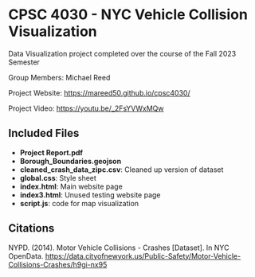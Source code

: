 # CPSC 4030 - NYC Vehicle Collision Visualization
Data Visualization project completed over the course of the Fall 2023 Semester

Group Members: Michael Reed

Project Website:
https://mareed50.github.io/cpsc4030/

Project Video:
https://youtu.be/_2FsYVWxMQw

## Included Files
- **Project Report.pdf**
- **Borough_Boundaries.geojson**
- **cleaned_crash_data_zipc.csv**: Cleaned up version of dataset
- **global.css**: Style sheet
- **index.html**: Main website page
- **index3.html**: Unused testing website page
- **script.js**: code for map visualization

## Citations
NYPD. (2014). Motor Vehicle Collisions - Crashes [Dataset]. In NYC OpenData. <https://data.cityofnewyork.us/Public-Safety/Motor-Vehicle-Collisions-Crashes/h9gi-nx95>
